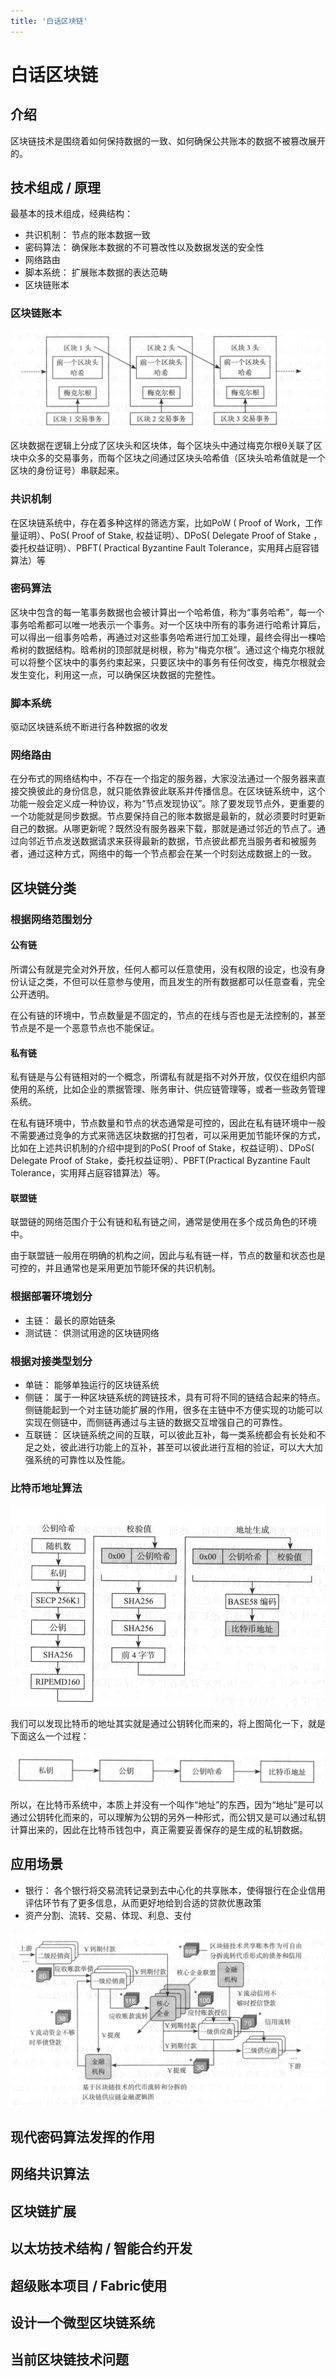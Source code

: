 ```yaml
---
title: '白话区块链'
---
```


# 白话区块链

## 介绍

区块链技术是围绕着如何保持数据的一致、如何确保公共账本的数据不被篡改展开的。

## 技术组成 / 原理

最基本的技术组成，经典结构：

- 共识机制： 节点的账本数据一致
- 密码算法： 确保账本数据的不可篡改性以及数据发送的安全性
- 网络路由
- 脚本系统： 扩展账本数据的表达范畴
- 区块链账本

### 区块链账本

![](./image/2022-11-21-09-25-16.png)

区块数据在逻辑上分成了区块头和区块体，每个区块头中通过梅克尔根θ关联了区块中众多的交易事务，而每个区块之间通过区块头哈希值（区块头哈希值就是一个区块的身份证号）串联起来。

### 共识机制

在区块链系统中，存在着多种这样的筛选方案，比如PoW ( Proof of Work，工作量证明）、PoS( Proof of Stake, 权益证明）、DPoS( Delegate Proof of Stake ，委托权益证明）、PBFT( Practical Byzantine Fault Tolerance，实用拜占庭容错算法）等

### 密码算法

区块中包含的每一笔事务数据也会被计算出一个哈希值，称为“事务哈希”，每一个事务哈希都可以唯一地表示一个事务。对一个区块中所有的事务进行哈希计算后，可以得出一组事务哈希，再通过对这些事务哈希进行加工处理，最终会得出一棵哈希树的数据结构。晗希树的顶部就是树根，称为“梅克尔根”。通过这个梅克尔根就可以将整个区块中的事务约束起来，只要区块中的事务有任何改变，梅克尔根就会发生变化，利用这一点，可以确保区块数据的完整性。

### 脚本系统

驱动区块链系统不断进行各种数据的收发

### 网络路由

在分布式的网络结构中，不存在一个指定的服务器，大家没法通过一个服务器来直接交换彼此的身份信息，就只能依靠彼此联系并传播信息。在区块链系统中，这个功能一般会定义成一种协议，称为“节点发现协议”。除了要发现节点外，更重要的一个功能就是同步数据。节点要保持自己的账本数据是最新的，就必须要时时更新自己的数据。从哪更新呢？既然没有服务器来下载，那就是通过邻近的节点了。通过向邻近节点发送数据请求来获得最新的数据，节点彼此都充当服务者和被服务者，通过这种方式，网络中的每一个节点都会在某一个时刻达成数据上的一致。

## 区块链分类

### 根据网络范围划分

#### 公有链

所谓公有就是完全对外开放，任何人都可以任意使用，没有权限的设定，也没有身份认证之类，不但可以任意参与使用，而且发生的所有数据都可以任意查看，完全公开透明。

在公有链的环境中，节点数量是不固定的，节点的在线与否也是无法控制的，甚至节点是不是一个恶意节点也不能保证。

#### 私有链

私有链是与公有链相对的一个概念，所谓私有就是指不对外开放，仅仅在组织内部使用的系统，比如企业的票据管理、账务审计、供应链管理等，或者一些政务管理系统。

在私有链环境中，节点数量和节点的状态通常是可控的，因此在私有链环境中一般不需要通过竞争的方式来筛选区块数据的打包者，可以采用更加节能环保的方式，比如在上述共识机制的介绍中提到的PoS( Proof of Stake，权益证明）、DPoS( Delegate Proof of Stake，委托权益证明）、PBFT(Practical Byzantine Fault Tolerance，实用拜占庭容错算法）等。

#### 联盟链

联盟链的网络范围介于公有链和私有链之间，通常是使用在多个成员角色的环境中。

由于联盟链一般用在明确的机构之间，因此与私有链一样，节点的数量和状态也是可控的，并且通常也是采用更加节能环保的共识机制。

### 根据部署环境划分

- 主链： 最长的原始链条
- 测试链： 供测试用途的区块链网络

### 根据对接类型划分

- 单链： 能够单独运行的区块链系统
- 侧链： 属于一种区块链系统的跨链技术，具有可将不同的链结合起来的特点。侧链能起到一个对主链功能扩展的作用，很多在主链中不方便实现的功能可以实现在侧链中，而侧链再通过与主链的数据交互增强自己的可靠性。
- 互联链： 区块链系统之间的互联，可以彼此互补，每一类系统都会有长处和不足之处，彼此进行功能上的互补，甚至可以彼此进行互相的验证，可以大大加强系统的可靠性以及性能。

### 比特币地址算法

![](./image/2022-11-24-20-12-13.png)

我们可以发现比特币的地址其实就是通过公钥转化而来的，将上图简化一下，就是下面这么一个过程：

![](./image/2022-11-24-20-13-09.png)

所以，在比特币系统中，本质上并没有一个叫作“地址”的东西，因为“地址”是可以通过公钥转化而来的，可以理解为公钥的另外一种形式，而公钥又是可以通过私钥计算出来的，因此在比特币钱包中，真正需要妥善保存的是生成的私钥数据。

## 应用场景

- 银行： 各个银行将交易流转记录到去中心化的共享账本，使得银行在企业信用评估环节有了更多信息，从而更好地给到合适的贷款优惠政策
- 资产分割、流转、交易、体现、利息、支付

![](./image/2022-12-13-09-23-47.png)

## 现代密码算法发挥的作用

## 网络共识算法

## 区块链扩展

## 以太坊技术结构 / 智能合约开发

## 超级账本项目 / Fabric使用

## 设计一个微型区块链系统

## 当前区块链技术问题
